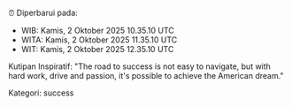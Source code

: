 ⏰ Diperbarui pada:
- WIB: Kamis, 2 Oktober 2025 10.35.10 UTC
- WITA: Kamis, 2 Oktober 2025 11.35.10 UTC
- WIT: Kamis, 2 Oktober 2025 12.35.10 UTC

Kutipan Inspiratif:
"The road to success is not easy to navigate, but with hard work, drive and passion, it's possible to achieve the American dream."


Kategori: success

